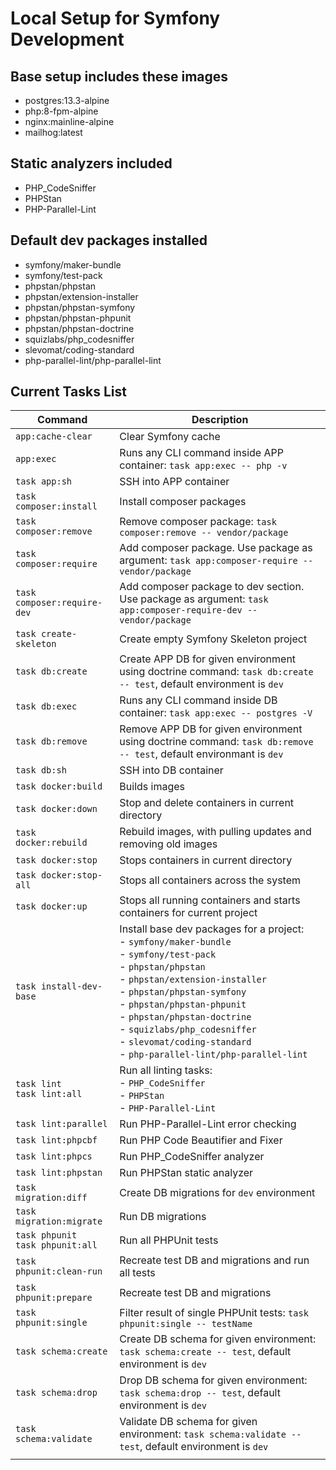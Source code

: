 # Local Setup for Symfony Development

## Base setup includes these images

- postgres:13.3-alpine 
- php:8-fpm-alpine
- nginx:mainline-alpine
- mailhog:latest

## Static analyzers included

- PHP_CodeSniffer
- PHPStan
- PHP-Parallel-Lint

## Default dev packages installed
- symfony/maker-bundle
- symfony/test-pack
- phpstan/phpstan
- phpstan/extension-installer
- phpstan/phpstan-symfony
- phpstan/phpstan-phpunit
- phpstan/phpstan-doctrine
- squizlabs/php_codesniffer
- slevomat/coding-standard
- php-parallel-lint/php-parallel-lint

## Current Tasks List
| **Command**                           | **Description**                                                                                                                                                                                                                                                                                                                                                                                 |
|---------------------------------------|-------------------------------------------------------------------------------------------------------------------------------------------------------------------------------------------------------------------------------------------------------------------------------------------------------------------------------------------------------------------------------------------------|
| `app:cache-clear`                     | Clear Symfony cache                                                                                                                                                                                                                                                                                                                                                                             |
| `app:exec`                            | Runs any CLI command inside APP container: `task app:exec -- php -v`                                                                                                                                                                                                                                                                                                                            |
| `task app:sh`                         | SSH into APP container                                                                                                                                                                                                                                                                                                                                                                          |
| `task composer:install`               | Install composer packages                                                                                                                                                                                                                                                                                                                                                                       |
| `task composer:remove`                | Remove composer package: `task composer:remove -- vendor/package`                                                                                                                                                                                                                                                                                                                               |
| `task composer:require`               | Add composer package. Use package as argument: `task app:composer-require -- vendor/package`                                                                                                                                                                                                                                                                                                    |
| `task composer:require-dev`           | Add composer package to dev section. Use package as argument: `task app:composer-require-dev -- vendor/package`                                                                                                                                                                                                                                                                                 |
| `task create-skeleton`                | Create empty Symfony Skeleton project                                                                                                                                                                                                                                                                                                                                                           |
| `task db:create`                      | Create APP DB for given environment using doctrine command: `task db:create -- test`, default environment is `dev`                                                                                                                                                                                                                                                                              |
| `task db:exec`                        | Runs any CLI command inside DB container:  `task app:exec -- postgres -V`                                                                                                                                                                                                                                                                                                                       |
| `task db:remove`                      | Remove APP DB for given environment using doctrine command: `task db:remove -- test`, default environmant is `dev`                                                                                                                                                                                                                                                                              |
| `task db:sh`                          | SSH into DB container                                                                                                                                                                                                                                                                                                                                                                           |
| `task docker:build`                   | Builds images                                                                                                                                                                                                                                                                                                                                                                                   |
| `task docker:down`                    | Stop and delete containers in current directory                                                                                                                                                                                                                                                                                                                                                 |
| `task docker:rebuild`                 | Rebuild images, with pulling updates and removing old images                                                                                                                                                                                                                                                                                                                                    |
| `task docker:stop`                    | Stops containers in current directory                                                                                                                                                                                                                                                                                                                                                           |
| `task docker:stop-all`                | Stops all containers across the system                                                                                                                                                                                                                                                                                                                                                          |
| `task docker:up`                      | Stops all running containers and starts containers for current project                                                                                                                                                                                                                                                                                                                          |
| `task install-dev-base`               | Install base dev packages for a project:<br>   - `symfony/maker-bundle`<br>   - `symfony/test-pack`<br>   - `phpstan/phpstan`<br>   - `phpstan/extension-installer`<br>   - `phpstan/phpstan-symfony`<br>   - `phpstan/phpstan-phpunit`<br>   - `phpstan/phpstan-doctrine`<br>   - `squizlabs/php_codesniffer`<br>   - `slevomat/coding-standard`<br>   - `php-parallel-lint/php-parallel-lint` |
| `task lint`<br> `task lint:all`       | Run all linting tasks:<br>   - `PHP_CodeSniffer`<br>   - `PHPStan`<br>   - `PHP-Parallel-Lint`                                                                                                                                                                                                                                                                                                  |
| `task lint:parallel`                  | Run PHP-Parallel-Lint error checking                                                                                                                                                                                                                                                                                                                                                            |
| `task lint:phpcbf`                    | Run PHP Code Beautifier and Fixer                                                                                                                                                                                                                                                                                                                                                               |
| `task lint:phpcs`                     | Run PHP_CodeSniffer analyzer                                                                                                                                                                                                                                                                                                                                                                    |
| `task lint:phpstan`                   | Run PHPStan static analyzer                                                                                                                                                                                                                                                                                                                                                                     |
| `task migration:diff`                 | Create DB migrations for `dev` environment                                                                                                                                                                                                                                                                                                                                                      |
| `task migration:migrate`              | Run DB migrations                                                                                                                                                                                                                                                                                                                                                                               |
| `task phpunit`<br> `task phpunit:all` | Run all PHPUnit tests                                                                                                                                                                                                                                                                                                                                                                           |
| `task phpunit:clean-run`              | Recreate test DB and migrations and run all tests                                                                                                                                                                                                                                                                                                                                               |
| `task phpunit:prepare`                | Recreate test DB and migrations                                                                                                                                                                                                                                                                                                                                                                 |
| `task phpunit:single`                 | Filter result of single PHPUnit tests: `task phpunit:single -- testName`                                                                                                                                                                                                                                                                                                                        |
| `task schema:create`                  | Create DB schema for given environment: `task schema:create -- test`, default environment is `dev`                                                                                                                                                                                                                                                                                              |
| `task schema:drop`                    | Drop DB schema for given environment: `task schema:drop -- test`, default environment is `dev`                                                                                                                                                                                                                                                                                                  |
| `task schema:validate`                | Validate DB schema for given environment: `task schema:validate -- test`, default environment is `dev`                                                                                                                                                                                                                                                                                          |
|                                       |                                                                                                                                                                                                                                                                                                                                                                                                 |
